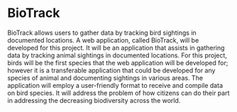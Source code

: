 # BioTrack

BioTrack allows users to gather data by tracking bird sightings in documented locations.
A web application, called BioTrack, will be developed for this project. It will be an application that assists in gathering data by tracking animal sightings in documented locations. For this project, birds will be the first species that the web application will be developed for; however it is a transferable application that could be developed for any species of animal and documenting sightings in various areas. The application will employ a user-friendly format to receive and compile data on bird species. It will address the problem of how citizens can do their part in addressing the decreasing biodiversity across the world. 
